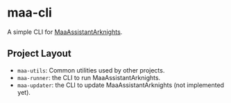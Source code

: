 # maa-cli

A simple CLI for [MaaAssistantArknights](https://github.com/MaaAssistantArknights/MaaAssistantArknights).

## Project Layout

- `maa-utils`: Common utilities used by other projects.
- `maa-runner`: the CLI to run MaaAssistantArknights.
- `maa-updater`: the CLI to update MaaAssistantArknights (not implemented yet).

